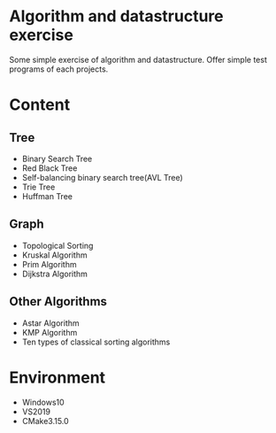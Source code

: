 # Algorithm and datastructure exercise
Some simple exercise of algorithm and datastructure.
Offer simple test programs of each projects.

# Content

## Tree

- Binary Search Tree
- Red Black Tree
- Self-balancing binary search tree(AVL Tree)
- Trie Tree
- Huffman Tree

## Graph

- Topological Sorting
- Kruskal Algorithm
- Prim Algorithm
- Dijkstra Algorithm

## Other Algorithms

- Astar Algorithm
- KMP Algorithm
- Ten types of classical sorting algorithms

# Environment

- Windows10
- VS2019
- CMake3.15.0